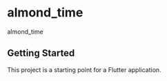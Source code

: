 # almond_time

almond_time

## Getting Started

This project is a starting point for a Flutter application.

